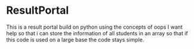 # ResultPortal
This is a result portal build on python using the concepts of oops
I want help so that i can store the information of all students in an array so that if this code is used on a large base the code stays simple.
